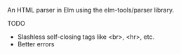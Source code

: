 An HTML parser in Elm using the elm-tools/parser library.

TODO
- Slashless self-closing tags like \<br\>, \<hr\>, etc.
- Better errors
